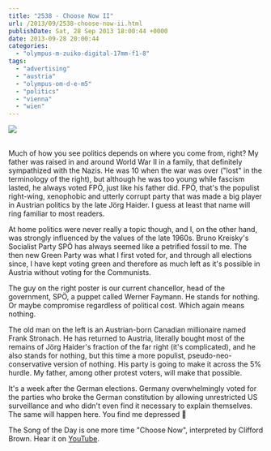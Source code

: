 ```yaml
---
title: "2538 - Choose Now II"
url: /2013/09/2538-choose-now-ii.html
publishDate: Sat, 28 Sep 2013 18:00:44 +0000
date: 2013-09-28 20:00:44
categories: 
  - "olympus-m-zuiko-digital-17mm-f1-8"
tags: 
  - "advertising"
  - "austria"
  - "olympus-om-d-e-m5"
  - "politics"
  - "vienna"
  - "wien"
---
```

<div class="container">
<div class="center"><a target="_blank" href="https://d25zfm9zpd7gm5.cloudfront.net/1200x1200/2013/20130925_171805-Edit_lr_plain.jpg"><img src="https://d25zfm9zpd7gm5.cloudfront.net/0600x0600/2013/20130925_171805-Edit_lr_plain.jpg" /></a></div>
</div>
<br />

Much of how you see politics depends on where you come from, right? My father was raised in and around World War II in a family, that definitely sympathized with the Nazis. He was 10 when the war was over ("lost" in the terminology of the right), but although he was too young while fascism lasted, he always voted FPÖ, just like his father did. FPÖ, that's the populist right-wing, xenophobic and utterly corrupt party that was made a big player in Austrian politics by the late Jörg Haider. I guess at least that name will ring familiar to most readers.

At home politics were never really a topic though, and I, on the other hand, was strongly influenced by the values of the late 1960s. Bruno Kreisky's Socialist Party SPÖ has always seemed like a petrified fossil to me. The then new Green Party was what I first voted for, and through all elections since, I have kept voting green and therefore as much left as it's possible in Austria without voting for the Communists.

The guy on the right poster is our current chancellor, head of the government, SPÖ, a puppet called Werner Faymann. He stands for nothing. Or maybe compromise regardless of political cost. Which again means nothing.

The old man on the left is an Austrian-born Canadian millionaire named Frank Stronach. He has returned to Austria, literally bought most of the remains of Jörg Haider's fraction of the far right (it's complicated), and he also stands for nothing, but this time a more populist, pseudo-neo-conservative version of nothing. His party is going to make it across the 5% hurdle. My father, among other protest voters, will make that possible.

 It's a week after the German elections. Germany overwhelmingly voted for the parties who broke the German constitution by allowing unrestricted US surveillance and who didn't even find it necessary to explain themselves. The same will happen here. You find me depressed 🙂

The Song of the Day is one more time "Choose Now", interpreted by Clifford Brown. Hear it on <a href="http://www.youtube.com/watch?v=ig-S16Ycig4" target="_blank">YouTube</a>.
